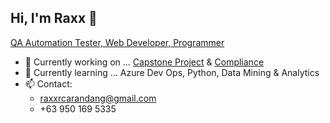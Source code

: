 ## Hi, I'm Raxx 👋
  [QA Automation Tester, Web Developer, Programmer](https://github.com/raxxcarandang)
- 🔭 Currently working on ... [Capstone Project](https://maubantourism.skfilucban.com) & [Compliance](https://github.com/raxxcarandang/Cagbalete-Booking-System)
- 🌱 Currently learning ... Azure Dev Ops, Python, Data Mining & Analytics
- 📫 Contact:
  -  raxxrcarandang@gmail.com
  -  +63 950 169 5335
  
<!--
**raxxcarandang/raxxcarandang** is a ✨ _special_ ✨ repository because its `README.md` (this file) appears on your GitHub profile.

Here are some ideas to get you started:

- 🔭 I’m currently working on ...
- 🌱 I’m currently learning ...
- 👯 I’m looking to collaborate on ...
- 🤔 I’m looking for help with ...
- 💬 Ask me about ...
- 📫 How to reach me: ...
- 😄 Pronouns: ...
- ⚡ Fun fact: ...
-->
